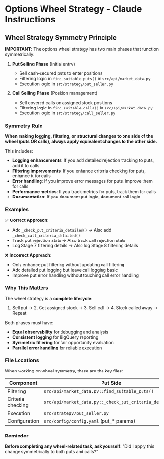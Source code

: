 # Options Wheel Strategy - Claude Instructions

## Wheel Strategy Symmetry Principle

**IMPORTANT**: The options wheel strategy has two main phases that function symmetrically:

1. **Put Selling Phase** (Initial entry)
   - Sell cash-secured puts to enter positions
   - Filtering logic in `find_suitable_puts()` in `src/api/market_data.py`
   - Execution logic in `src/strategy/put_seller.py`

2. **Call Selling Phase** (Position management)
   - Sell covered calls on assigned stock positions
   - Filtering logic in `find_suitable_calls()` in `src/api/market_data.py`
   - Execution logic in `src/strategy/call_seller.py`

### Symmetry Rule

**When making logging, filtering, or structural changes to one side of the wheel (puts OR calls), always apply equivalent changes to the other side.**

This includes:
- **Logging enhancements**: If you add detailed rejection tracking to puts, add it to calls
- **Filtering improvements**: If you enhance criteria checking for puts, enhance it for calls
- **Error handling**: If you improve error messages for puts, improve them for calls
- **Performance metrics**: If you track metrics for puts, track them for calls
- **Documentation**: If you document put logic, document call logic

### Examples

✅ **Correct Approach**:
- Add `_check_put_criteria_detailed()` → Also add `_check_call_criteria_detailed()`
- Track put rejection stats → Also track call rejection stats
- Log Stage 7 filtering details → Also log Stage 8 filtering details

❌ **Incorrect Approach**:
- Only enhance put filtering without updating call filtering
- Add detailed put logging but leave call logging basic
- Improve put error handling without touching call error handling

### Why This Matters

The wheel strategy is a **complete lifecycle**:
1. Sell put → 2. Get assigned stock → 3. Sell call → 4. Stock called away → Repeat

Both phases must have:
- **Equal observability** for debugging and analysis
- **Consistent logging** for BigQuery reporting
- **Symmetric filtering** for fair opportunity evaluation
- **Parallel error handling** for reliable execution

### File Locations

When working on wheel symmetry, these are the key files:

| Component | Put Side | Call Side |
|-----------|----------|-----------|
| Filtering | `src/api/market_data.py::find_suitable_puts()` | `src/api/market_data.py::find_suitable_calls()` |
| Criteria checking | `src/api/market_data.py::_check_put_criteria_detailed()` | `src/api/market_data.py::_check_call_criteria_detailed()` |
| Execution | `src/strategy/put_seller.py` | `src/strategy/call_seller.py` |
| Configuration | `src/config/config.yaml` (put_* params) | `src/config/config.yaml` (call_* params) |

### Reminder

**Before completing any wheel-related task, ask yourself**: "Did I apply this change symmetrically to both puts and calls?"
